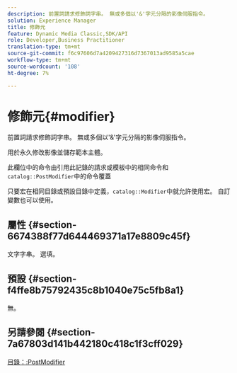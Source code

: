 ```yaml
---
description: 前置詞請求修飾詞字串。 無或多個以'&'字元分隔的影像伺服指令。
solution: Experience Manager
title: 修飾元
feature: Dynamic Media Classic,SDK/API
role: Developer,Business Practitioner
translation-type: tm+mt
source-git-commit: f6c97606d7a4209427316d7367013ad9585a5cae
workflow-type: tm+mt
source-wordcount: '108'
ht-degree: 7%

---
```



# 修飾元{#modifier}

前置詞請求修飾詞字串。 無或多個以&#39;&amp;&#39;字元分隔的影像伺服指令。

用於永久修改影像並儲存範本主體。

此欄位中的命令由引用此記錄的請求或模板中的相同命令和`catalog::PostModifier`中的命令覆蓋

只要宏在相同目錄或預設目錄中定義，`catalog::Modifier`中就允許使用宏。 自訂變數也可以使用。

## 屬性 {#section-6674388f77d644469371a17e8809c45f}

文字字串。 選填。

## 預設 {#section-f4ffe8b75792435c8b1040e75c5fb8a1}

無。

## 另請參閱 {#section-7a67803d141b442180c418c1f3cff029}

[目錄：:PostModifier](../../../../../../is-api/image-catalog/image-serving-api-ref/c-image-catalog-reference/c-image-svg-data-reference/c-image-data-reference/r-postmodifier-cat.md#reference-4bc3738a812b4e7c8a180e27bfbd770b)
